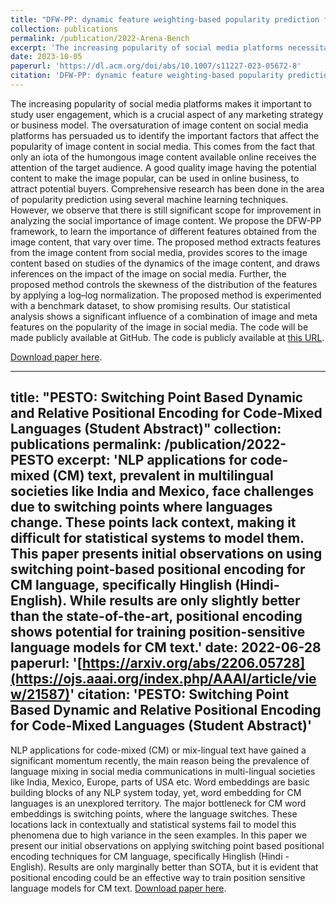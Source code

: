 ```yaml
---
title: "DFW-PP: dynamic feature weighting-based popularity prediction for social media content"
collection: publications
permalink: /publication/2022-Arena-Bench
excerpt: 'The increasing popularity of social media platforms necessitates understanding user engagement, particularly for marketing and business models. The DFW-PP framework aims to predict the popularity of image content by learning the importance of various features that change over time. It extracts and scores features from social media images, normalizes feature distribution, and analyzes their social impact. Experiments on benchmark datasets show promising results, highlighting the influence of combined image and meta features on social media popularity. The code for this framework will be publicly available on [GitHub](https://github.com/chaitanya-basava/DFW-PP).'
date: 2023-10-05
paperurl: 'https://dl.acm.org/doi/abs/10.1007/s11227-023-05672-8'
citation: 'DFW-PP: dynamic feature weighting-based popularity prediction for social media content'
---
```

The increasing popularity of social media platforms makes it important to study user engagement, which is a crucial aspect of any marketing strategy or business model. The oversaturation of image content on social media platforms has persuaded us to identify the important factors that affect the popularity of image content in social media. This comes from the fact that only an iota of the humongous image content available online receives the attention of the target audience. A good quality image having the potential content to make the image popular, can be used in online business, to attract potential buyers. Comprehensive research has been done in the area of popularity prediction using several machine learning techniques. However, we observe that there is still significant scope for improvement in analyzing the social importance of image content. We propose the DFW-PP framework, to learn the importance of different features obtained from the image content, that vary over time. The proposed method extracts features from the image content from social media, provides scores to the image content based on studies of the dynamics of the image content, and draws inferences on the impact of the image on social media. Further, the proposed method controls the skewness of the distribution of the features by applying a log–log normalization. The proposed method is experimented with a benchmark dataset, to show promising results. Our statistical analysis shows a significant influence of a combination of image and meta features on the popularity of the image in social media. The code will be made publicly available at GitHub. The code is publicly available at [this URL](https://github.com/chaitanya-basava/DFW-PP).

[Download paper here](https://dl.acm.org/doi/abs/10.1007/s11227-023-05672-8).

---
title: "PESTO: Switching Point Based Dynamic and Relative Positional Encoding for Code-Mixed Languages (Student Abstract)"
collection: publications
permalink: /publication/2022-PESTO
excerpt: 'NLP applications for code-mixed (CM) text, prevalent in multilingual societies like India and Mexico, face challenges due to switching points where languages change. These points lack context, making it difficult for statistical systems to model them. This paper presents initial observations on using switching point-based positional encoding for CM language, specifically Hinglish (Hindi-English). While results are only slightly better than the state-of-the-art, positional encoding shows potential for training position-sensitive language models for CM text.'
date: 2022-06-28
paperurl: '[https://arxiv.org/abs/2206.05728](https://ojs.aaai.org/index.php/AAAI/article/view/21587)'
citation: 'PESTO: Switching Point Based Dynamic and Relative Positional Encoding for Code-Mixed Languages (Student Abstract)'
---
NLP applications for code-mixed (CM) or mix-lingual text have gained a significant momentum recently, the main reason being the prevalence of language mixing in social media communications in multi-lingual societies like India, Mexico, Europe, parts of USA etc. Word embeddings are basic building blocks of any NLP system today, yet, word embedding for CM languages is an unexplored territory. The major bottleneck for CM word embeddings is switching points, where the language switches. These locations lack in contextually and statistical systems fail to model this phenomena due to high variance in the seen examples. In this paper we present our initial observations on applying switching point based positional encoding techniques for CM language, specifically Hinglish (Hindi - English). Results are only marginally better than SOTA, but it is evident that positional encoding could be an effective way to train position sensitive language models for CM text.
[Download paper here](https://ojs.aaai.org/index.php/AAAI/article/view/21587).

